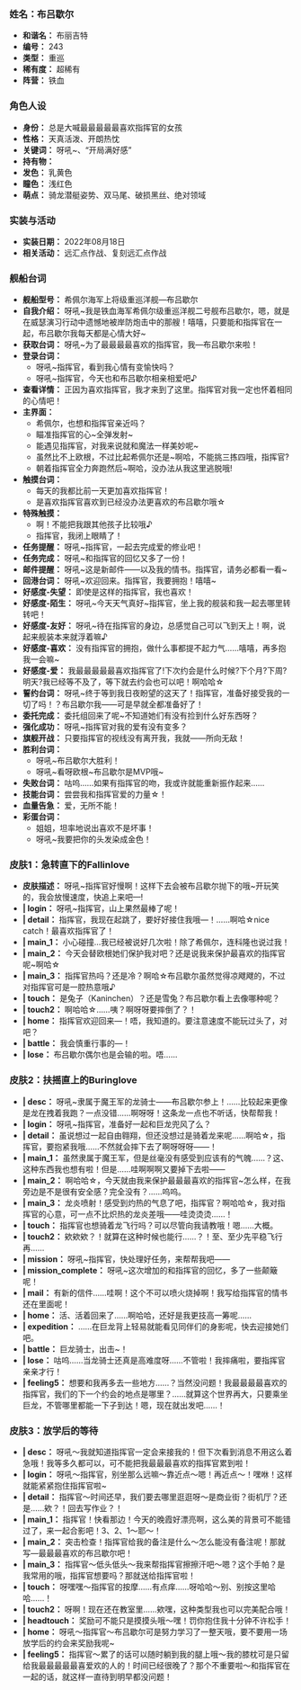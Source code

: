 ### 姓名：布吕歇尔
* **和谐名：** 布丽吉特
* **编号：** 243
* **类型：** 重巡
* **稀有度：** 超稀有
* **阵营：** 铁血


### 角色人设
* **身份：** 总是大喊最最最最最喜欢指挥官的女孩
* **性格：** 天真活泼、开朗热忱
* **关键词：** 呀吼~、“开局满好感”
* **持有物：** 
* **发色：** 乳黄色
* **瞳色：** 浅红色
* **萌点：** 骑龙潜艇姿势、双马尾、破损黑丝、绝对领域


### 实装与活动
* **实装日期：** 2022年08月18日
* **相关活动：** 远汇点作战、复刻远汇点作战


### 舰船台词
* **舰船型号：** 希佩尔海军上将级重巡洋舰—布吕歇尔
* **自我介绍：** 呀吼~我是铁血海军希佩尔级重巡洋舰二号舰布吕歇尔，嗯，就是在威瑟演习行动中遗憾地被岸防炮击中的那艘！嘻嘻，只要能和指挥官在一起，布吕歇尔我每天都是心情大好~
* **获取台词：** 呀吼~为了最最最最喜欢的指挥官，我—布吕歇尔来啦！
* **登录台词：**
  * 呀吼~指挥官，看到我心情有变愉快吗？
  * 呀吼~指挥官，今天也和布吕歇尔相亲相爱吧♪
* **查看详情：** 正因为喜欢指挥官，我才来到了这里。指挥官对我一定也怀着相同的心情吧！
* **主界面：**
  * 希佩尔，也想和指挥官亲近吗？
  * 瞄准指挥官的心~全弹发射~
  * 能遇见指挥官，对我来说就和魔法一样美妙呢~
  * 虽然比不上欧根，不过比起希佩尔还是~啊哈，不能挑三拣四哦，指挥官?
  * 朝着指挥官全力奔跑然后~啊哈，没办法从我这里逃脱哦!
* **触摸台词：**
  * 每天的我都比前一天更加喜欢指挥官！
  * 是喜欢指挥官喜欢到已经没办法更喜欢的布吕歇尔哦☆
* **特殊触摸：**
  * 啊！不能把我跟其他孩子比较哦♪
  * 指挥官，我闭上眼睛了！
* **任务提醒：** 呀吼~指挥官，一起去完成爱的修业吧！
* **任务完成：** 呀吼~和指挥官的回忆又多了一份！
* **邮件提醒：** 呀吼~这是新邮件——以及我的情书。指挥官，请务必都看一看~
* **回港台词：** 呀吼~欢迎回来。指挥官，我要拥抱！嘻嘻~
* **好感度-失望：** 即使是这样的指挥官，我也喜欢！
* **好感度-陌生：** 呀吼~今天天气真好~指挥官，坐上我的舰装和我一起去哪里转转吧！
* **好感度-友好：** 呀吼~待在指挥官的身边，总感觉自己可以飞到天上！啊，说起来舰装本来就浮着嘛♪
* **好感度-喜欢：** 没有指挥官的拥抱，做什么事都提不起力气……嘻嘻，再多抱我一会嘛~
* **好感度-爱：** 我最最最最最喜欢指挥官了!下次约会是什么时候?下个月?下周?明天?我已经等不及了，等下就去约会也可以吧！啊哈哈☆
* **誓约台词：** 呀吼~终于等到我日夜盼望的这天了！指挥官，准备好接受我的一切了吗！？布吕歇尔我——可是早就全都准备好了！
* **委托完成：** 委托组回来了呢~不知道她们有没有捡到什么好东西呀？
* **强化成功：** 呀吼~指挥官对我的爱有没有变多？
* **旗舰开战：** 只要指挥官的视线没有离开我，我就——所向无敌！
* **胜利台词：**
  * 呀吼~布吕歇尔大胜利！
  * 呀吼~看呀欧根~布吕歇尔是MVP哦~
* **失败台词：** 咕呜……如果有指挥官的吻，我或许就能重新振作起来……
* **技能台词：** 尝尝我和指挥官爱的力量☆！
* **血量告急：** 爱，无所不能！
* **彩蛋台词：**
  * 姐姐，坦率地说出喜欢不是坏事！
  * 呀吼~我要把你的头发染成金色！


### 皮肤1：急转直下的Fallinlove
* **皮肤描述：** 呀吼~指挥官好慢啊！这样下去会被布吕歇尔抛下的哦~开玩笑的，我会放慢速度，快追上来吧—!
* **| login：** 呀吼~指挥官，山上果然最棒了呢！
* **| detail：** 指挥官，我现在起跳了，要好好接住我哦—！……啊哈☆nice catch！最喜欢指挥官了！
* **| main_1：** 小心碰撞…我已经被说好几次啦！除了希佩尔，连科隆也说过我！
* **| main_2：** 今天会替欧根她们保护我对吧？还是说我来保护最喜欢的指挥官呢~啊哈☆
* **| main_3：** 指挥官热吗？还是冷？啊哈☆布吕歇尔虽然觉得凉飕飕的，不过对指挥官可是一腔热意哦♪
* **| touch：** 是兔子（Kaninchen）？还是雪兔？布吕歇尔看上去像哪种呢？
* **| touch2：** 啊哈哈☆……咦？啊呀呀要摔倒了？！
* **| home：** 指挥官欢迎回来—！唔，我知道的。要注意速度不能玩过头了，对吧？
* **| battle：** 我会慎重行事的—！
* **| lose：** 布吕歇尔偶尔也是会输的啦。唔……


### 皮肤2：扶摇直上的Buringlove
* **| desc：** 呀吼~隶属于魔王军的龙骑士——布吕歇尔参上！……比较起来更像是龙在拽着我跑？一点没错……啊呀呀！这条龙一点也不听话，快帮帮我！
* **| login：** 呀吼~指挥官，准备好一起和巨龙兜风了么？
* **| detail：** 虽说想过一起自由翱翔，但还没想过是骑着龙来呢……啊哈☆，指挥官，要抱紧我哦……不然就会摔下去了啊呀呀呀——！
* **| main_1：** 虽然隶属于魔王军，但是丝毫没有感受到应该有的气魄……？这、这种东西我也想有啦！但是……哇啊啊啊又要掉下去啦——
* **| main_2：** 啊哈哈☆，今天就由我来保护最最最喜欢的指挥官~怎么样，在我旁边是不是很有安全感？完全没有？……呜呜。
* **| main_3：** 龙炎喷射！感受到灼热的气息了吧，指挥官？啊哈哈☆，我对指挥官的心意，可一点不比炽热的龙炎差哦——哇烫烫烫……！
* **| touch：** 指挥官也想骑着龙飞行吗？可以尽管向我请教哦！嗯……大概。
* **| touch2：** 欸欸欸？！就算在这种时候也能行……？！至、至少先平稳飞行再……
* **| mission：** 呀吼~指挥官，快处理好任务，来帮帮我吧——
* **| mission_complete：** 呀吼~这次增加的和指挥官的回忆，多了一些颠簸呢！
* **| mail：** 有新的信件……哇啊！这个不可以喷火烧掉啊！我写给指挥官的情书还在里面呢！
* **| home：** 活、活着回来了……啊哈哈，还好是我更技高一筹呢……
* **| expedition：** ……在巨龙背上轻易就能看见同伴们的身影呢，快去迎接她们吧。
* **| battle：** 巨龙骑士，出击~！
* **| lose：** 咕呜……当龙骑士还真是高难度呀……不管啦！我摔痛啦，要指挥官亲亲才行！
* **| feeling5：** 想要和我再多去一些地方……？当然没问题！我最最最最喜欢的指挥官，我们的下一个约会的地点是哪里？……就算这个世界再大，只要乘坐巨龙，不管哪里都能一下子到达！嗯，现在就出发吧……！


### 皮肤3：放学后的等待
* **| desc：** 呀吼～我就知道指挥官一定会来接我的！但下次看到消息不用这么着急哦！我等多久都可以，可不能把我最最最喜欢的指挥官累到啦！
* **| login：** 呀吼～指挥官，别坐那么远嘛～靠近点～嗯！再近点～！嘿咻！这样就能紧紧抱住指挥官啦~
* **| detail：** 指挥官～时间还早，我们要去哪里逛逛呀～是商业街？街机厅？还是……欸？！回去写作业？！
* **| main_1：** 指挥官！快看那边！今天的晚霞好漂亮啊，这么美的背景可不能错过了，来一起合影吧！3、2、1～耶～！
* **| main_2：** 突击检查！指挥官给我的备注是什么～怎么能没有备注呢！那就写—最最最喜欢的布吕歇尔吧！
* **| main_3：** 指挥官～低头低头～我来帮指挥官擦擦汗吧～嗯？这个手帕？是我常用的哦，指挥官想要吗？那就送给指挥官啦！
* **| touch：** 呀嘿嘿～指挥官的按摩……有点痒……呀哈哈～别、别按这里哈哈……！
* **| touch2：** 呀啊！现在还在教室里……欸嘿，这种类型我也可以完美配合哦！
* **| headtouch：** 奖励可不能只是摸摸头哦～嘿！罚你抱住我十分钟不许松手！
* **| home：** 呀吼～指挥官～布吕歇尔可是努力学习了一整天哦，要不要用一场放学后的约会来奖励我呢~
* **| feeling5：** 指挥官～累了的话可以随时躺到我的腿上哦～我的膝枕可是只留给我最最最最最喜爱欢的人的！时间已经很晚了？那个不重要啦～和指挥官在一起的话，就这样一直待到明早都没问题！
